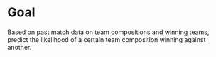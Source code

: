 # Goal
Based on past match data on team compositions and winning teams, predict the likelihood of a certain team composition winning against another.
